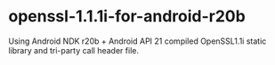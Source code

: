 # openssl-1.1.1i-for-android-r20b
Using Android NDK r20b + Android API 21 compiled OpenSSL1.1i static library and tri-party call header file.
